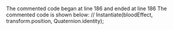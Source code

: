 The commented code began at line 186 and ended at line 186
The commented code is shown below:
        //  Instantiate(bloodEffect, transform.position, Quaternion.identity);


